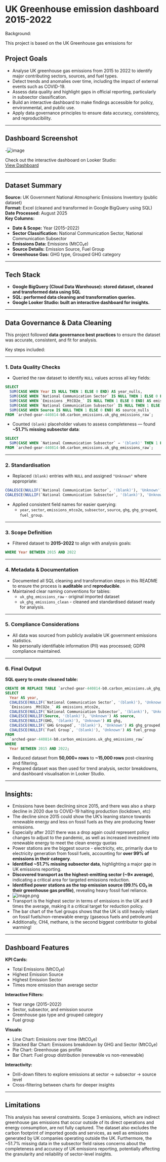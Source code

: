# UK Greenhouse emission dashboard 2015-2022

Background: 

This project is based on the UK Greenhouse gas emissions for

## Project Goals

- Analyse UK greenhouse gas emissions from 2015 to 2022 to identify major contributing sectors, sources, and fuel types.  
- Detect trends and anomalies over time, including the impact of external events such as COVID-19.  
- Assess data quality and highlight gaps in official reporting, particularly in subsector classification.  
- Build an interactive dashboard to make findings accessible for policy, environmental, and public use.  
- Apply data governance principles to ensure data accuracy, consistency, and reproducibility.

--- 
## Dashboard Screenshot 
-![image](lookerstudio_dashboard.png) 

Check out the interactive dashboard on Looker Studio:  
[View Dashboard](https://lookerstudio.google.com/reporting/2defc0ea-6485-4813-a3a8-bca863a5b6b9)

----

## Dataset Summary

**Source:** UK Government National Atmospheric Emissions Inventory (public dataset)  
**Format:** Excel (cleaned and transformed in Google BigQuery using SQL)  
**Date Processed:** August 2025  
**Key Columns:**  
- **Date & Scope:** Year (2015–2022)  
- **Sector Classification:** National Communication Sector, National Communication Subsector  
- **Emissions Data:** Emissions (MtCO₂e)  
- **Source Details:** Emission Source, Fuel Group  
- **Greenhouse Gas:** GHG type, Grouped GHG category
  
----
## Tech Stack 

- **Google BigQuery (Cloud Data Warehouse): stored dataset, cleaned and transformed data using SQL**
- **SQL: performed data cleaning and transformation queries.**
- **Google Looker Studio: built an interactive dashboard for insights.**
----
## Data Governance & Data Cleaning

This project followed **data governance best practices** to ensure the dataset was accurate, consistent, and fit for analysis.  

Key steps included:

---

### 1. Data Quality Checks
- Queried the raw dataset to identify `NULL` values across all key fields:

```sql
SELECT 
  SUM(CASE WHEN Year IS NULL THEN 1 ELSE 0 END) AS year_nulls,
  SUM(CASE WHEN `National Communication Sector` IS NULL THEN 1 ELSE 0 END) AS sector_nulls,
  SUM(CASE WHEN `Emissions _MtCO2e_` IS NULL THEN 1 ELSE 0 END) AS emissions_nulls,
  SUM(CASE WHEN `National Communication Subsector` IS NULL THEN 1 ELSE 0 END) AS subsector_nulls,
  SUM(CASE WHEN Source IS NULL THEN 1 ELSE 0 END) AS source_nulls
FROM `arched-gear-440814-b0.carbon_emissions.uk_ghg_emissions_raw`;
```

- Counted `(blank)` placeholder values to assess completeness — found **~51.7% missing subsector data**:

```sql
SELECT 
  SUM(CASE WHEN `National Communication Subsector` = '(blank)' THEN 1 ELSE 0 END) AS subsector_blanks
FROM `arched-gear-440814-b0.carbon_emissions.uk_ghg_emissions_raw`;
```

---

### 2. Standardisation
- Replaced `(blank)` entries with `NULL` and assigned `"Unknown"` where appropriate:

```sql
COALESCE(NULLIF(`National Communication Sector`, '(blank)'), 'Unknown') AS sector,
COALESCE(NULLIF(`National Communication Subsector`, '(blank)'), 'Unknown') AS subsector
```

- Applied consistent field names for easier querying:
  - `year`, `sector`, `emissions_mtco2e`, `subsector`, `source`, `ghg`, `ghg_grouped`, `fuel_group`.

---

### 3. Scope Definition
- Filtered dataset to **2015–2022** to align with analysis goals:

```sql
WHERE Year BETWEEN 2015 AND 2022
```

---

### 4. Metadata & Documentation
- Documented all SQL cleaning and transformation steps in this README to ensure the process is **auditable** and **reproducible**.
- Maintained clear naming conventions for tables:
  - `uk_ghg_emissions_raw` - original imported dataset
  - `uk_ghg_emissions_clean` - cleaned and standardised dataset ready for analysis.

---

### 5. Compliance Considerations
- All data was sourced from publicly available UK government emissions statistics.
- No personally identifiable information (PII) was processed; GDPR compliance maintained.

---

### 6. Final Output
**SQL query to create cleaned table:**

```sql
CREATE OR REPLACE TABLE `arched-gear-440814-b0.carbon_emissions.uk_ghg_emissions_clean` AS
SELECT
  Year AS year,
  COALESCE(NULLIF(`National Communication Sector`, '(blank)'), 'Unknown') AS sector,
  `Emissions _MtCO2e_` AS emissions_mtco2e,
  COALESCE(NULLIF(`National Communication Subsector`, '(blank)'), 'Unknown') AS subsector,
  COALESCE(NULLIF(Source, '(blank)'), 'Unknown') AS source,
  COALESCE(NULLIF(GHG, '(blank)'), 'Unknown') AS ghg,
  COALESCE(NULLIF(`GHG Grouped`, '(blank)'), 'Unknown') AS ghg_grouped,
  COALESCE(NULLIF(`Fuel Group`, '(blank)'), 'Unknown') AS fuel_group
FROM 
  `arched-gear-440814-b0.carbon_emissions.uk_ghg_emissions_raw`
WHERE 
  Year BETWEEN 2015 AND 2022;
```

- Reduced dataset from **50,000+ rows** to **~15,000 rows** post-cleaning and filtering.
- Prepared dataset was then used for trend analysis, sector breakdowns, and dashboard visualisation in Looker Studio.

---- 

## Insights:

- Emissions have been declining since 2015, and there was also a sharp decline in 2020 due to COVID-19 halting production (lockdown, etc)  
- The decline since 2015 could show the UK’s leaning stance towards renewable energy and less on fossil fuels as they are producing fewer emissions.  
- Especially after 2021 there was a drop again could represent policy changes to adjust to the pandemic, as well as increased investment into renewable energy to meet the clean energy quotas  
- Power stations are the biggest source - electricity, etc, primarily due to electricity generation from fossil fuels, accounting for **over 99% of emissions in their category**.  
- **Identified ~51.7% missing subsector data**, highlighting a major gap in UK emissions reporting.  
- **Discovered transport as the highest-emitting sector (~9× average)**, indicating a critical area for targeted emissions reduction.  
- **Identified power stations as the top emission source (99.1% CO₂ in their greenhouse gas profile)**, revealing heavy fossil fuel reliance.  
- ![image.png](view.png)  
- Transport is the highest sector in terms of emissions in the UK and 9 times the average, making it a critical target for reduction policy.  
- The bar chart of the fuel groups shows that the UK is still heavily reliant on fossil fuels/non-renewable energy (gaseous fuels and petroleum)  
- Additionally, CH4, methane, is the second biggest contributor to global warming!
----

## Dashboard Features

**KPI Cards:**
- Total Emissions (MtCO₂e)
- Highest Emission Source
- Highest Emission Sector
- Times more emission than average sector 

**Interactive Filters:**
- Year range (2015–2022)
- Sector, subsector, and emission source
- Greenhouse gas type and grouped category
- Fuel group

**Visuals:**
- Line Chart: Emissions over time (MtCO₂e)
- Stacked Bar Chart: Emissions breakdown by GHG and Sector (MtCO₂e)
- Pie Chart: Greenhouse gas profile 
- Bar Chart: Fuel group distribution (renewable vs non-renewable)

**Interactivity:**
- Drill-down filters to explore emissions at sector → subsector → source level
- Cross-filtering between charts for deeper insights
  
----

## Limitations 

This analysis has several constraints. Scope 3 emissions, which are indirect greenhouse gas emissions that occur outside of its direct operations and energy consumption, are not fully captured. The dataset also excludes the carbon footprint of imported goods and services, as well as emissions generated by UK companies operating outside the UK. Furthermore, the ~51.7% missing data in the subsector field raises concerns about the completeness and accuracy of UK emissions reporting, potentially affecting the granularity and reliability of sector-level insights.

